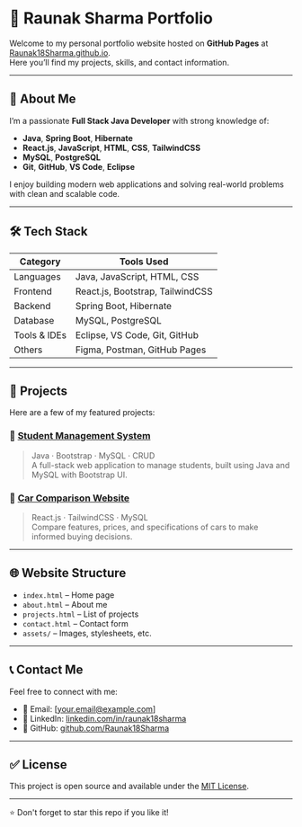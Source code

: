 # 💼 Raunak Sharma Portfolio

Welcome to my personal portfolio website hosted on **GitHub Pages** at [Raunak18Sharma.github.io](https://Raunak18Sharma.github.io).  
Here you’ll find my projects, skills, and contact information.

---

## 🚀 About Me

I’m a passionate **Full Stack Java Developer** with strong knowledge of:

- **Java**, **Spring Boot**, **Hibernate**
- **React.js**, **JavaScript**, **HTML**, **CSS**, **TailwindCSS**
- **MySQL**, **PostgreSQL**
- **Git**, **GitHub**, **VS Code**, **Eclipse**

I enjoy building modern web applications and solving real-world problems with clean and scalable code.

---

## 🛠️ Tech Stack

| Category       | Tools Used |
|----------------|------------|
| Languages      | Java, JavaScript, HTML, CSS |
| Frontend       | React.js, Bootstrap, TailwindCSS |
| Backend        | Spring Boot, Hibernate |
| Database       | MySQL, PostgreSQL |
| Tools & IDEs   | Eclipse, VS Code, Git, GitHub |
| Others         | Figma, Postman, GitHub Pages |

---

## 📁 Projects

Here are a few of my featured projects:

### 🔹 [Student Management System](https://github.com/Raunak18Sharma/Student-managment-system)
> Java · Bootstrap · MySQL · CRUD  
A full-stack web application to manage students, built using Java and MySQL with Bootstrap UI.

### 🔹 [Car Comparison Website](https://github.com/Raunak18Sharma/Car-Comparison-Project)
> React.js · TailwindCSS · MySQL  
Compare features, prices, and specifications of cars to make informed buying decisions.

---

## 🌐 Website Structure

- `index.html` – Home page
- `about.html` – About me
- `projects.html` – List of projects
- `contact.html` – Contact form
- `assets/` – Images, stylesheets, etc.

---

## 📞 Contact Me

Feel free to connect with me:

- 📧 Email: [your.email@example.com]
- 💼 LinkedIn: [linkedin.com/in/raunak18sharma](https://linkedin.com/in/raunak18sharma)
- 🐙 GitHub: [github.com/Raunak18Sharma](https://github.com/Raunak18Sharma)

---

## ✅ License

This project is open source and available under the [MIT License](LICENSE).

---

⭐️ Don't forget to star this repo if you like it!
